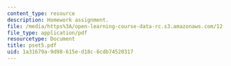 ```yaml
---
content_type: resource
description: Homework assignment.
file: /media/https%3A/open-learning-course-data-rc.s3.amazonaws.com/12-800-fluid-dynamics-of-the-atmosphere-and-ocean-fall-2004/1a31679a9d98615ed18c6cdb74520317_pset5.pdf
file_type: application/pdf
resourcetype: Document
title: pset5.pdf
uid: 1a31679a-9d98-615e-d18c-6cdb74520317
---
```

